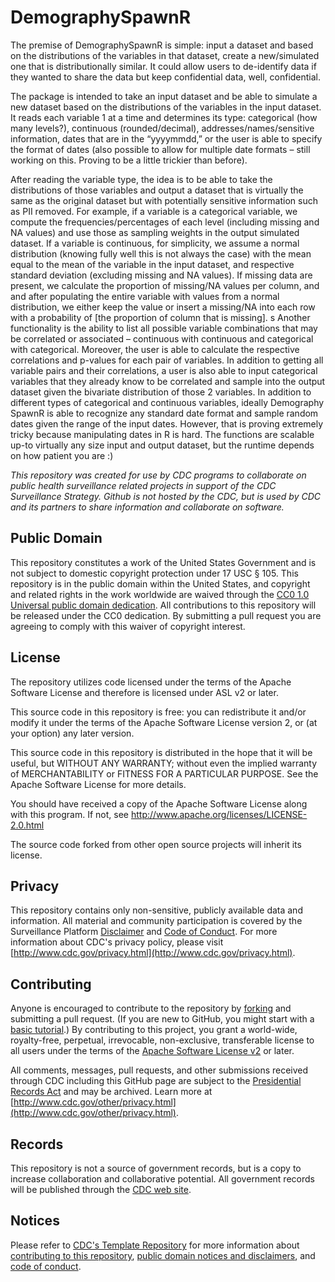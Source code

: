 # DemographySpawnR

The premise of DemographySpawnR is simple: input a dataset and based on the distributions of the variables in that dataset, create a new/simulated one that is distributionally similar. It could allow users to de-identify data if they wanted to share the data but keep confidential data, well, confidential.

The package is intended to take an input dataset and be able to simulate a new dataset based on the distributions of the variables in the input dataset. It reads each variable 1 at a time and determines its type: categorical (how many levels?), continuous (rounded/decimal), addresses/names/sensitive information, dates that are in the “yyyymmdd,” or the user is able to specify the format of dates (also possible to allow for multiple date formats – still working on this. Proving to be a little trickier than before). 

After reading the variable type, the idea is to be able to take the distributions of those variables and output a dataset that is virtually the same as the original dataset but with potentially sensitive information such as PII removed. For example, if a variable is a categorical variable, we compute the frequencies/percentages of each level (including missing and NA values) and use those as sampling weights in the output simulated dataset. If a variable is continuous, for simplicity, we assume a normal distribution (knowing fully well this is not always the case) with the mean equal to the mean of the variable in the input dataset, and respective standard deviation (excluding missing and NA values). If missing data are present, we calculate the proportion of missing/NA values per column, and and after populating the entire variable with values from a normal distribution, we either keep the value or insert a missing/NA into each row with a probability of [the proportion of column that is missing]. 
s
Another functionality is the ability to list all possible variable combinations that may be correlated or associated – continuous with continuous and categorical with categorical. Moreover, the user is able to calculate the respective correlations and p-values for each pair of variables. In addition to getting all variable pairs and their correlations, a user is also able to input categorical variables that they already know to be correlated and sample into the output dataset given the bivariate distribution of those 2 variables. 
In addition to different types of categorical and continuous variables, ideally Demography SpawnR is able to recognize any standard date format and sample random dates given the range of the input dates. However, that is proving extremely tricky because manipulating dates in R is hard.
The functions are scalable up-to virtually any size input and output dataset, but the runtime depends on how patient you are :) 



*This repository was created for use by CDC programs to collaborate on public health surveillance related projects in support of the CDC Surveillance Strategy.  Github is not hosted by the CDC, but is used by CDC and its partners to share information and collaborate on software.*

## Public Domain

This repository constitutes a work of the United States Government and is not
subject to domestic copyright protection under 17 USC § 105. This repository is in
the public domain within the United States, and copyright and related rights in
the work worldwide are waived through the [CC0 1.0 Universal public domain dedication](https://creativecommons.org/publicdomain/zero/1.0/).
All contributions to this repository will be released under the CC0 dedication. By
submitting a pull request you are agreeing to comply with this waiver of
copyright interest.

## License

The repository utilizes code licensed under the terms of the Apache Software
License and therefore is licensed under ASL v2 or later.

This source code in this repository is free: you can redistribute it and/or modify it under
the terms of the Apache Software License version 2, or (at your option) any
later version.

This source code in this repository is distributed in the hope that it will be useful, but WITHOUT ANY
WARRANTY; without even the implied warranty of MERCHANTABILITY or FITNESS FOR A
PARTICULAR PURPOSE. See the Apache Software License for more details.

You should have received a copy of the Apache Software License along with this
program. If not, see http://www.apache.org/licenses/LICENSE-2.0.html

The source code forked from other open source projects will inherit its license.

## Privacy

This repository contains only non-sensitive, publicly available data and
information. All material and community participation is covered by the
Surveillance Platform [Disclaimer](https://github.com/CDCgov/template/blob/master/DISCLAIMER.md)
and [Code of Conduct](https://github.com/CDCgov/template/blob/master/code-of-conduct.md).
For more information about CDC's privacy policy, please visit [http://www.cdc.gov/privacy.html](http://www.cdc.gov/privacy.html).

## Contributing

Anyone is encouraged to contribute to the repository by [forking](https://help.github.com/articles/fork-a-repo)
and submitting a pull request. (If you are new to GitHub, you might start with a
[basic tutorial](https://help.github.com/articles/set-up-git).) By contributing
to this project, you grant a world-wide, royalty-free, perpetual, irrevocable,
non-exclusive, transferable license to all users under the terms of the
[Apache Software License v2](http://www.apache.org/licenses/LICENSE-2.0.html) or
later.

All comments, messages, pull requests, and other submissions received through
CDC including this GitHub page are subject to the [Presidential Records Act](http://www.archives.gov/about/laws/presidential-records.html)
and may be archived. Learn more at [http://www.cdc.gov/other/privacy.html](http://www.cdc.gov/other/privacy.html).

## Records

This repository is not a source of government records, but is a copy to increase
collaboration and collaborative potential. All government records will be
published through the [CDC web site](http://www.cdc.gov).

## Notices

Please refer to [CDC's Template Repository](https://github.com/CDCgov/template)
for more information about [contributing to this repository](https://github.com/CDCgov/template/blob/master/CONTRIBUTING.md),
[public domain notices and disclaimers](https://github.com/CDCgov/template/blob/master/DISCLAIMER.md),
and [code of conduct](https://github.com/CDCgov/template/blob/master/code-of-conduct.md).
